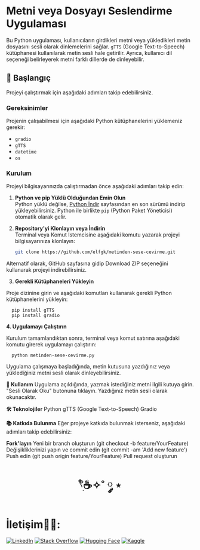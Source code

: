 # Metni veya Dosyayı Seslendirme Uygulaması

Bu Python uygulaması, kullanıcıların girdikleri metni veya yükledikleri metin dosyasını sesli olarak dinlemelerini sağlar. `gTTS` (Google Text-to-Speech) kütüphanesi kullanılarak metin sesli hale getirilir. Ayrıca, kullanıcı dil seçeneği belirleyerek metni farklı dillerde de dinleyebilir.

## 🚀 Başlangıç

Projeyi çalıştırmak için aşağıdaki adımları takip edebilirsiniz.

### Gereksinimler

Projenin çalışabilmesi için aşağıdaki Python kütüphanelerini yüklemeniz gerekir:

- `gradio`
- `gTTS`
- `datetime`
- `os`

### Kurulum

Projeyi bilgisayarınızda çalıştırmadan önce aşağıdaki adımları takip edin:

1. **Python ve pip Yüklü Olduğundan Emin Olun**  
   Python yüklü değilse, [Python İndir](https://www.python.org/downloads/) sayfasından en son sürümü indirip yükleyebilirsiniz. Python ile birlikte `pip` (Python Paket Yöneticisi) otomatik olarak gelir.

2. **Repository'yi Klonlayın veya İndirin**  
   Terminal veya Komut İstemcisine aşağıdaki komutu yazarak projeyi bilgisayarınıza klonlayın:

   ```bash
   git clone https://github.com/elfgk/metinden-sese-cevirme.git

Alternatif olarak, GitHub sayfasına gidip Download ZIP seçeneğini kullanarak projeyi indirebilirsiniz.

3. **Gerekli Kütüphaneleri Yükleyin**

Proje dizinine girin ve aşağıdaki komutları kullanarak gerekli Python kütüphanelerini yükleyin:


      pip install gTTS
      pip install gradio

**4. Uygulamayı Çalıştırın**

Kurulum tamamlandıktan sonra, terminal veya komut satırına aşağıdaki komutu girerek uygulamayı çalıştırın:


      python metinden-sese-cevirme.py

Uygulama çalışmaya başladığında, metin kutusuna yazdığınız veya yüklediğiniz metni sesli olarak dinleyebilirsiniz.

**📄 Kullanım**
Uygulama açıldığında, yazmak istediğiniz metni ilgili kutuya girin.
"Sesli Olarak Oku" butonuna tıklayın.
Yazdığınız metin sesli olarak okunacaktır.

**🛠️ Teknolojiler**
Python
gTTS (Google Text-to-Speech)
Gradio

**📚 Katkıda Bulunma**
Eğer projeye katkıda bulunmak isterseniz, aşağıdaki adımları takip edebilirsiniz:

**Fork'layın**
Yeni bir branch oluşturun (git checkout -b feature/YourFeature)
Değişikliklerinizi yapın ve commit edin (git commit -am 'Add new feature')
Push edin (git push origin feature/YourFeature)
Pull request oluşturun



<h1 align="center"> 𓍢ִ໋☕️✧˚ ༘ ⋆ </h1>

<h1> İletişim🧑‍💻: </h1>

[![LinkedIn](https://img.shields.io/badge/LinkedIn-0A66C2?style=for-the-badge&logo=linkedin&logoColor=white)](https://www.linkedin.com/in/elfgk/)
[![Stack Overflow](https://img.shields.io/badge/StackOverflow-FE7A16?style=for-the-badge&logo=stackoverflow&logoColor=white)](https://stackoverflow.com/users/27559679/elfgk)
[![Hugging Face](https://img.shields.io/badge/HuggingFace-9C30FF?style=for-the-badge&logo=huggingface&logoColor=white)](https://huggingface.co/elfgk)
[![Kaggle](https://img.shields.io/badge/Kaggle-20BEFF?style=for-the-badge&logo=kaggle&logoColor=white)](https://www.kaggle.com/elfgkk)


